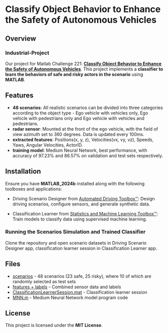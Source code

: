 # Classify Object Behavior to Enhance the Safety of Autonomous Vehicles

## Overview
### Industrial-Project
Our project for Matlab Challenge 221: [**Classify Object Behavior to Enhance the Safety of Autonomous Vehicles**](https://github.com/mathworks/MATLAB-Simulink-Challenge-Project-Hub/blob/main/projects/Classify%20Object%20Behavior%20to%20Enhance%20the%20Safety%20of%20Autonomous%20Vehicles/README.md). This project implements a **classifier to learn the behaviors of safe and risky actors in the scenario** using **MATLAB**. 

## Features
- **48 scenarios**: All realistic scenarios can be divided into three categories according to the object type - Ego vehicle with vehicles only, Ego vehicle with pedestrians only and Ego vehicle with vehicles and pedestrians.
- **radar sensor**: Mounted at the front of the ego vehicle, with the field of view azimuth set to 360 degrees. Data is updated every 100ms.
- **extracted features**: Positions(x, y, z), Velocities(vx, vy, vz), Speeds, Yaws, Angular Velocities, ActorID.
- **training model**: Medium Neural Network, best performance, with accuracy of 97.23% and 86.57% on validation and test sets respectively.

## Installation
Ensure you have **MATLAB_2024b** installed along with the following toolboxes and applications:

- Driving Scenario Designer from [Automated Driving Toolbox™](https://www.mathworks.com/products/automated-driving.html): Design driving scenarios, configure sensors, and generate synthetic data.
    
- Classification Learner from [Statistics and Machine Learning Toolbox™](https://www.mathworks.com/products/statistics.html): Train models to classify data using supervised machine learning.

### Running the Scenarios Simulation and Trained Classifier
Clone the repository and open scenario datasets in Driving Scenario Designer app, classification learner session in Classification Learner app.

## Files
- [scenarios](https://github.com/zly9604/Industrial-Project/tree/main/scenario) - 48 scenarios (23 safe, 25 risky), where 10 of which are randomly selected as test sets
- [features + labels](https://github.com/zly9604/Industrial-Project/tree/main/features%2Blabel%2010) - Combined sensor data and labels
- [ClassificationLearnerSession.mat](https://github.com/zly9604/Industrial-Project/blob/main/ClassificationLearnerSession.mat) - Classification learner session
- [MNN.m](https://github.com/zly9604/Industrial-Project/blob/main/MNN.m) - Medium Neural Network model program code

## License
This project is licensed under the **MIT License**.

